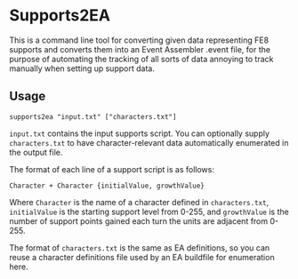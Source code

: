 # Supports2EA

This is a command line tool for converting given data representing FE8 supports
and converts them into an Event Assembler .event file, for the purpose of
automating the tracking of all sorts of data annoying to track manually
when setting up support data.

## Usage

```
supports2ea "input.txt" ["characters.txt"]
```

`input.txt` contains the input supports script.
You can optionally supply `characters.txt` to have character-relevant data automatically enumerated in the output file. 

The format of each line of a support script is as follows:

```
Character + Character {initialValue, growthValue}
```

Where `Character` is the name of a character defined in `characters.txt`, `initialValue` is the starting support level from 0-255, and `growthValue` is the number of support points gained each turn the units are adjacent from 0-255.

The format of `characters.txt` is the same as EA definitions, so you can reuse a character definitions file used by an EA buildfile for enumeration here.
